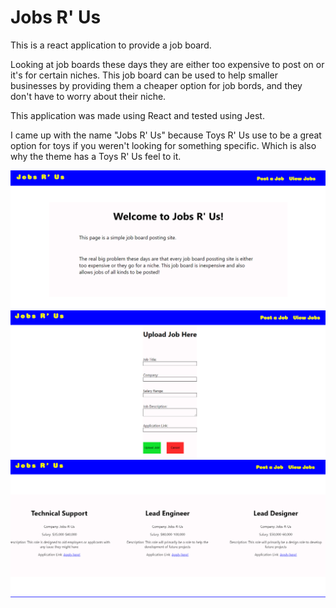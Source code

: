 <h1>Jobs R' Us</h1>

This is a react application to provide a job board.

Looking at job boards these days they are either too expensive to post on or it's for certain niches. This job board can be used to help smaller businesses by providing them a cheaper option for job bords, and they don't have to worry about their niche. 

This application was made using React and tested using Jest. 

I came up with the name "Jobs R' Us" because Toys R' Us use to be a great option for toys if you weren't looking for something specific. Which is also why the theme has a Toys R' Us feel to it. 

<img src="LandingPage.PNG" alt="landing page of Jobs R' Us" />

<img src="UploadJobPage.PNG" alt="Upload Job page of Jobs R' Us" />

<img src="ViewJobsPage.PNG" alt="View the current jobs of Jobs R' Us" />
